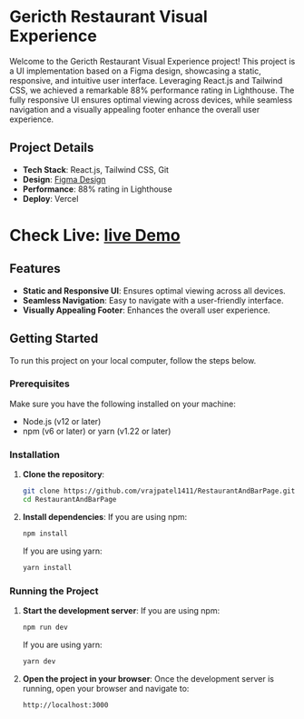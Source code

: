 # Gericth Restaurant Visual Experience

Welcome to the Gericth Restaurant Visual Experience project! This project is a UI implementation based on a Figma design, showcasing a static, responsive, and intuitive user interface. Leveraging React.js and Tailwind CSS, we achieved a remarkable 88% performance rating in Lighthouse. The fully responsive UI ensures optimal viewing across devices, while seamless navigation and a visually appealing footer enhance the overall user experience.

## Project Details

- **Tech Stack**: React.js, Tailwind CSS, Git
- **Design**: [Figma Design](https://www.figma.com/design/yvClSI9AZBRX8UaaGEByF3/Modern-UI%2FUX%3A-Gericht?node-id=0-1&t=Furpvm1WpfywkQYq-0)
- **Performance**: 88% rating in Lighthouse
-  **Deploy**: Vercel

# Check Live: [live Demo](https://gerichtbyvraj.vercel.app)

## Features

- **Static and Responsive UI**: Ensures optimal viewing across all devices.
- **Seamless Navigation**: Easy to navigate with a user-friendly interface.
- **Visually Appealing Footer**: Enhances the overall user experience.

## Getting Started

To run this project on your local computer, follow the steps below.

### Prerequisites

Make sure you have the following installed on your machine:

- Node.js (v12 or later)
- npm (v6 or later) or yarn (v1.22 or later)

### Installation

1. **Clone the repository**:
    ```bash
    git clone https://github.com/vrajpatel1411/RestaurantAndBarPage.git
    cd RestaurantAndBarPage
    ```

2. **Install dependencies**:
    If you are using npm:
    ```bash
    npm install
    ```
    If you are using yarn:
    ```bash
    yarn install
    ```

### Running the Project

1. **Start the development server**:
    If you are using npm:
    ```bash
    npm run dev
    ```
    If you are using yarn:
    ```bash
    yarn dev
    ```

2. **Open the project in your browser**:
    Once the development server is running, open your browser and navigate to:
    ```
    http://localhost:3000
    ```

